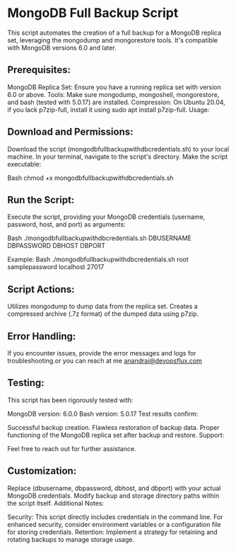 # MongoDB Full Backup Script

This script automates the creation of a full backup for a MongoDB replica set, leveraging the mongodump and mongorestore tools. It's compatible with MongoDB versions 6.0 and later.

## Prerequisites:

MongoDB Replica Set: Ensure you have a running replica set with version 6.0 or above.
Tools: Make sure mongodump, mongoshell, mongorestore, and bash (tested with 5.0.17) are installed.
Compression: On Ubuntu 20.04, if you lack p7zip-full, install it using sudo apt install p7zip-full.
Usage:

## Download and Permissions:
Download the script (mongodbfullbackupwithdbcredentials.sh) to your local machine. In your terminal, navigate to the script's directory. Make the script executable:

Bash
chmod +x mongodbfullbackupwithdbcredentials.sh

## Run the Script:
Execute the script, providing your MongoDB credentials (username, password, host, and port) as arguments:

Bash
./mongodbfullbackupwithdbcredentials.sh DBUSERNAME DBPASSWORD DBHOST DBPORT

Example:
Bash
./mongodbfullbackupwithdbcredentials.sh root samplepassword localhost 27017

## Script Actions:

Utilizes mongodump to dump data from the replica set.
Creates a compressed archive (.7z format) of the dumped data using p7zip.

## Error Handling:
If you encounter issues, provide the error messages and logs for troubleshooting.or you can reach at me anandrai@devopsflux.com

## Testing:

This script has been rigorously tested with:

MongoDB version: 6.0.0
Bash version: 5.0.17
Test results confirm:

Successful backup creation.
Flawless restoration of backup data.
Proper functioning of the MongoDB replica set after backup and restore.
Support:

Feel free to reach out for further assistance.

## Customization:

Replace (dbusername, dbpassword, dbhost, and dbport)  with your actual MongoDB credentials.
Modify backup and storage directory paths within the script itself.
Additional Notes:

Security: This script directly includes credentials in the command line. For enhanced security, consider environment variables or a configuration file for storing credentials.
Retention: Implement a strategy for retaining and rotating backups to manage storage usage.
